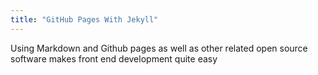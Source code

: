 ```yaml
---
title: "GitHub Pages With Jekyll"
---
```


Using Markdown and Github pages as well as other related open source software makes front end development quite easy
